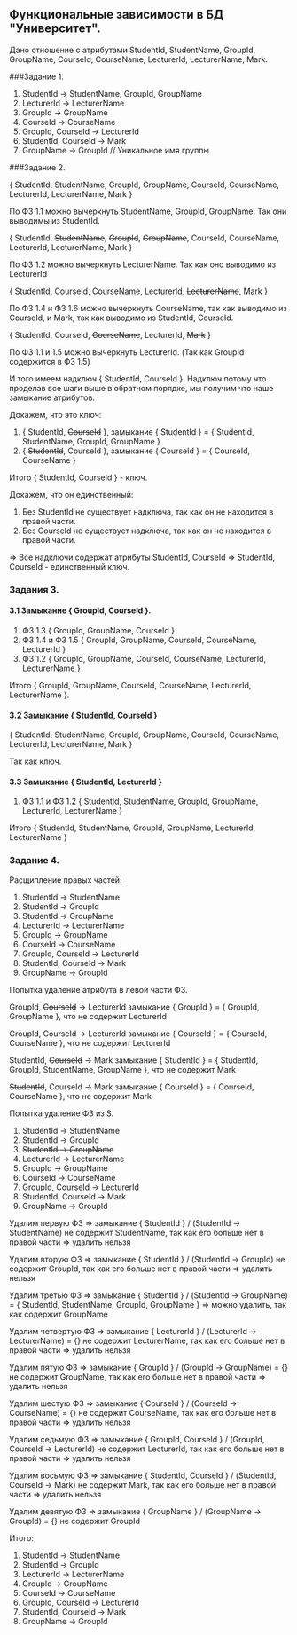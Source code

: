 ## Функциональные зависимости в БД "Университет".

Дано отношение с атрибутами StudentId, 
StudentName, GroupId, GroupName, CourseId, CourseName, LecturerId, LecturerName, Mark.

###Задание 1.

1. StudentId -> StudentName, GroupId, GroupName
2. LecturerId -> LecturerName
3. GroupId -> GroupName
4. CourseId -> CourseName
5. GroupId, CourseId -> LecturerId
6. StudentId, CourseId -> Mark
7. GroupName -> GroupId // Уникальное имя группы

###Задание 2.

{ StudentId, StudentName, GroupId, GroupName, CourseId, CourseName, LecturerId, LecturerName, Mark }

По ФЗ 1.1 можно вычеркнуть StudentName, GroupId, GroupName. Так они выводимы из StudentId.

{ StudentId, ~~StudentName~~, ~~GroupId~~, ~~GroupName~~, CourseId, CourseName, LecturerId, LecturerName, Mark }

По ФЗ 1.2 можно вычеркнуть LecturerName. Так как оно выводимо из LecturerId

{ StudentId, CourseId, CourseName, LecturerId, ~~LecturerName~~, Mark }

По ФЗ 1.4 и ФЗ 1.6 можно вычеркнуть CourseName, так как выводимо из CourseId, 
и Mark, так как выводимо из StudentId, CourseId.

{ StudentId, CourseId, ~~CourseName~~, LecturerId, ~~Mark~~ }

По ФЗ 1.1 и 1.5 можно вычеркнуть LecturerId. (Так как GroupId содержится в ФЗ 1.5)

И того имеем надключ { StudentId, CourseId }. 
Надключ потому что проделав все шаги выше в обратном порядке, мы получим что наше замыкание атрибутов.

Докажем, что это ключ: 

1. { StudentId, ~~CourseId~~ }, замыкание { StudentId } = { StudentId, StudentName, GroupId, GroupName }
2. { ~~StudentId~~, CourseId }, замыкание { CourseId } = { CourseId, CourseName }

Итого { StudentId, CourseId } - ключ.

Докажем, что он единственный:

1. Без StudentId не существует надключа, так как он не находится в правой части. 
2. Без CourseId не существует надключа, так как он не находится в правой части.

=> Все надключи содержат атрибуты StudentId, CourseId => StudentId, CourseId - единственный ключ.

### Задания 3. 

#### 3.1 Замыкание { GroupId, CourseId }.

1. ФЗ 1.3 { GroupId, GroupName, CourseId }
2. ФЗ 1.4 и ФЗ 1.5 { GroupId, GroupName, CourseId, CourseName, LecturerId }
3. ФЗ 1.2 { GroupId, GroupName, CourseId, CourseName, LecturerId, LecturerName }

Итого { GroupId, GroupName, CourseId, CourseName, LecturerId, LecturerName }.

#### 3.2 Замыкание { StudentId, CourseId }

{ StudentId, StudentName, GroupId, GroupName, CourseId, CourseName, LecturerId, LecturerName, Mark }

Так как ключ. 

#### 3.3 Замыкание { StudentId, LecturerId }

1. ФЗ 1.1 и ФЗ 1.2 { StudentId, StudentName, GroupId, GroupName, LecturerId, LecturerName }

Итого { StudentId, StudentName, GroupId, GroupName, LecturerId, LecturerName }

### Задание 4. 

Расщипление правых частей: 

1. StudentId -> StudentName
2. StudentId -> GroupId
3. StudentId -> GroupName
4. LecturerId -> LecturerName
5. GroupId -> GroupName
6. CourseId -> CourseName
7. GroupId, CourseId -> LecturerId
8. StudentId, CourseId -> Mark
9. GroupName -> GroupId

Попытка удаление атрибута в левой части ФЗ.

GroupId, ~~CourseId~~ -> LecturerId
замыкание { GroupId } = { GroupId, GroupName }, что не содержит LecturerId

~~GroupId~~, CourseId -> LecturerId
замыкание { CourseId } = { CourseId, CourseName }, что не содержит LecturerId

StudentId, ~~CourseId~~ -> Mark
замыкание { StudentId } = { StudentId, GroupId, StudentName, GroupName }, что не содержит Mark

~~StudentId~~, CourseId -> Mark
замыкание { CourseId } = { CourseId, CourseName }, что не содержит Mark

Попытка удаление ФЗ из S.

1. StudentId -> StudentName
2. StudentId -> GroupId
3. ~~StudentId -> GroupName~~
4. LecturerId -> LecturerName
5. GroupId -> GroupName
6. CourseId -> CourseName
7. GroupId, CourseId -> LecturerId
8. StudentId, CourseId -> Mark
9. GroupName -> GroupId

Удалим первую ФЗ  => замыкание { StudentId } / (StudentId -> StudentName) не содержит StudentName, 
так как его больше нет в правой части => удалить нельзя

Удалим вторую ФЗ => замыкание { StudentId } / (StudentId -> GroupId) не содержит GroupId,
так как его больше нет в правой части => удалить нельзя

Удалим третью ФЗ => замыкание { StudentId } / (StudentId -> GroupName) = 
{ StudentId, StudentName, GroupId, GroupName } => можно удалить, так как содержит GroupName

Удалим четвертую ФЗ => замыкание { LecturerId } / (LecturerId -> LecturerName) = {} не содержит LecturerName,
так как его больше нет в правой части => удалить нельзя

Удалим пятую ФЗ => замыкание { GroupId } / (GroupId -> GroupName) = {} не содержит GroupName,
так как его больше нет в правой части => удалить нельзя

Удалим шестую ФЗ => замыкание { CourseId } / (CourseId -> CourseName) = {} не содержит CourseName,
так как его больше нет в правой части => удалить нельзя

Удалим седьмую ФЗ => замыкание { GroupId, CourseId } / (GroupId, CourseId -> LecturerId) не содержит LecturerId,
так как его больше нет в правой части => удалить нельзя

Удалим восьмую ФЗ => замыкание { StudentId, CourseId } / (StudentId, CourseId -> Mark) не содержит Mark,
так как его больше нет в правой части => удалить нельзя

Удалим девятую ФЗ => замыкание { GroupName } / (GroupName -> GroupId) = {} не содержит GroupId

Итого:

1. StudentId -> StudentName
2. StudentId -> GroupId
3. LecturerId -> LecturerName
4. GroupId -> GroupName
5. CourseId -> CourseName
6. GroupId, CourseId -> LecturerId
7. StudentId, CourseId -> Mark
8. GroupName -> GroupId
